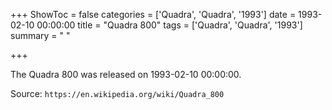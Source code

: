 +++
ShowToc = false
categories = ['Quadra', 'Quadra', '1993']
date = 1993-02-10 00:00:00
title = "Quadra 800"
tags = ['Quadra', 'Quadra', '1993']
summary = " "

+++

The Quadra 800 was released on 1993-02-10 00:00:00.

Source: `https://en.wikipedia.org/wiki/Quadra_800`


